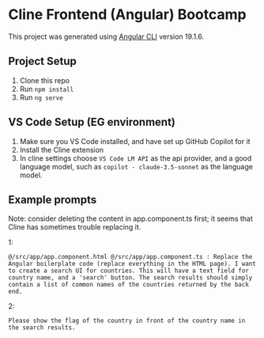 # Cline Frontend (Angular) Bootcamp

This project was generated using [Angular CLI](https://github.com/angular/angular-cli) version 19.1.6.

## Project Setup

1. Clone this repo
2. Run `npm install`
3. Run `ng serve`

## VS Code Setup (EG environment)

1. Make sure you VS Code installed, and have set up GitHub Copilot for it
2. Install the Cline extension
3. In cline settings choose `VS Code LM API` as the api provider, and a good language model, such as `copilot - claude-3.5-sonnet` as the language model.

## Example prompts

Note: consider deleting the content in app.component.ts first; it seems that Cline has sometimes trouble replacing it.

1:
```
@/src/app/app.component.html @/src/app/app.component.ts : Replace the Angular boilerplate code (replace everything in the HTML page). I want to create a search UI for countries. This will have a text field for country name, and a 'search' button. The search results should simply contain a list of common names of the countries returned by the back end.
```

2:
```
Please show the flag of the country in front of the country name in the search results.
```
